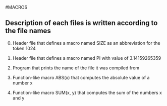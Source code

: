 #MACROS
## Description of each files is written according to the file names

0.	Header file that defines a macro named SIZE as an abbreviation for the token 1024

1.	Header file that defines a macro named PI with value of 3.14159265359

2.	Program that prints the name of the file it was compiled from

3.	Function-like macro ABS(x) that computes the absolute value of a number x

4.	Function-like macro SUM(x, y) that computes the sum of the numbers x and y
